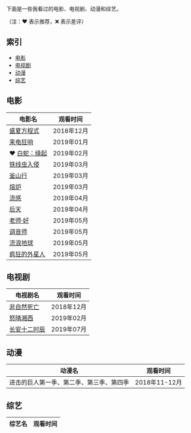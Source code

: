 下面是一些我看过的电影、电视剧、动漫和综艺。

（注：:heart: 表示推荐，:x: 表示差评）

## 索引

- [电影](#电影)
- [电视剧](#电视剧)
- [动漫](#动漫)
- [综艺](#综艺)

## 电影

|电影名|观看时间|
|---|:-:|
|[盛夏方程式](https://movie.douban.com/subject/19961072/)|2018年12月|
|[来电狂响](https://movie.douban.com/subject/30377703/)|2019年01月|
|:heart: [白蛇：缘起](https://movie.douban.com/subject/30331149/)|2019年02月|
|[铁线虫入侵](https://movie.douban.com/subject/6839145/)|2019年03月|
|[釜山行](https://movie.douban.com/subject/25986180/)|2019年03月|
|[熔炉](https://movie.douban.com/subject/5912992/)|2019年03月|
|[流感](https://movie.douban.com/subject/10432911/)|2019年04月|
|[后天](https://movie.douban.com/subject/1308779/)|2019年04月|
|[老师·好](https://movie.douban.com/subject/27663742/)|2019年05月|
|[调音师](https://movie.douban.com/subject/30334073/)|2019年05月|
|[流浪地球](https://movie.douban.com/subject/26266893/)|2019年05月|
|[疯狂的外星人](https://movie.douban.com/subject/25986662/)|2019年05月|

## 电视剧

|电视剧名|观看时间|
|---|:-:|
|[非自然死亡](https://movie.douban.com/subject/27140017/)|2018年12月|
|[怒晴湘西](https://movie.douban.com/subject/27202985/)|2019年02月|
|[长安十二时辰](https://movie.douban.com/subject/26849758/)|2019年07月|

## 动漫

|动漫名|观看时间|
|---|:-:|
|进击的巨人第一季、第二季、第三季、第四季|2018年11-12月|

## 综艺

|综艺名|观看时间|
|---|:-:|

